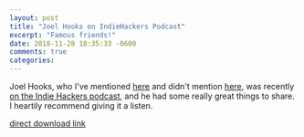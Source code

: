 ```yaml
---
layout: post
title: "Joel Hooks on IndieHackers Podcast"
excerpt: "Famous friends!"
date: 2018-11-28 18:35:33 -0600
comments: true
categories: 
---
```


Joel Hooks, who I've mentioned [here]({{site.baseurl}}/2018/04/17/joel-hooks-on-indie-hackers.html) and didn't mention [here]({{site.baseurl}}/2018/06/24/pdx-2018.html "But that's who we were visiting"), was recently [on the Indie Hackers podcast](https://www.indiehackers.com/podcast/075-joel-hooks-of-egghead), and he had some really great things to share. I heartily recommend giving it a listen.

<div data-bt-embed="https://player.backtracks.fm/indiehackers/indiehackers/m/075-escaping-the-9-to-5-grind-to-create-a-3-million-business-with-joel-hooks-of-egghead-io" data-bt-theme="light" data-bt-show-art-cover="true"></div><script>(function(p,l,a,y,e,r,s){if(p[y]) return;if(p[e]) return p[e]();s=l.createElement(a);l.head.appendChild((s.async=p[y]=true,s.src=r,s))}(window,document,'script','__btL','__btR','https://player.backtracks.fm/embedder.js'))</script>

[direct download link](https://backtracks.fm/indiehackers/pr/a17c46b4-e9e5-11e8-b110-0e6378829f18/joel-hooks-of-egghead-io.mp3?s=1&r=https%3A%2F%2Fwww.indiehackers.com%2Fpodcast%2F075-joel-hooks-of-egghead)